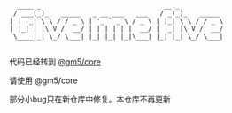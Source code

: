 ```
  ____ _                               __ _           
 / ___(_)_   _____   _ __ ___   ___   / _(_)_   _____ 
| |  _| \ \ / / _ \ | '_ ` _ \ / _ \ | |_| \ \ / / _ \
| |_| | |\ V /  __/ | | | | | |  __/ |  _| |\ V /  __/
 \____|_| \_/ \___| |_| |_| |_|\___| |_| |_| \_/ \___|
                                                      
```


代码已经转到 [@gm5/core](https://github.com/bytedo/gmf.core)

请使用 @gm5/core

部分小bug只在新仓库中修复。本仓库不再更新
